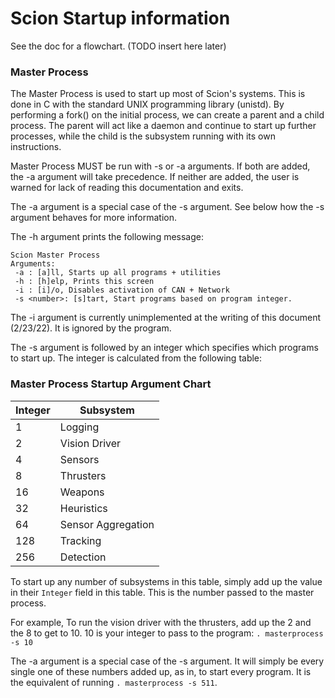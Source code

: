 # Scion Startup information

See the doc for a flowchart. (TODO insert here later)

### Master Process

The Master Process is used to start up most of Scion's systems.
This is done in C with the standard UNIX programming library (unistd). By performing a fork() on the initial process, we can create a parent and a child process. The parent will act like a daemon and continue to start up further processes, while the child is the subsystem running with its own instructions.

Master Process MUST be run with -s or -a arguments. If both are added, the -a argument will take precedence. If neither are added, the user is warned for lack of reading this documentation and exits.

The -a argument is a special case of the -s argument. See below how the -s argument behaves for more information.

The -h argument prints the following message:
```
Scion Master Process
Arguments:
 -a : [a]ll, Starts up all programs + utilities
 -h : [h]elp, Prints this screen
 -i : [i]/o, Disables activation of CAN + Network
 -s <number>: [s]tart, Start programs based on program integer.
```

The -i argument is currently unimplemented at the writing of this document (2/23/22). It is ignored by the program.

The -s argument is followed by an integer which specifies which programs to start up. The integer is calculated from the following table:

### Master Process Startup Argument Chart

| Integer | Subsystem |
|----------|----------|
| 1 | Logging |
| 2 | Vision Driver |
| 4 | Sensors |
| 8 | Thrusters |
| 16 | Weapons |
| 32 | Heuristics |
| 64 | Sensor Aggregation |
| 128 | Tracking |
| 256 | Detection |

To start up any number of subsystems in this table, simply add up the value in their `Integer` field in this table. This is the number passed to the master process.

For example, To run the vision driver with the thrusters, add up the 2 and the 8 to get to 10. 10 is your integer to pass to the program: `. masterprocess -s 10`

The -a argument is a special case of the -s argument. It will simply be every single one of these numbers added up, as in, to start every program. It is the equivalent of running `. masterprocess -s 511`.

